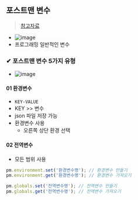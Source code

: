 ## 포스트맨 변수
> [참고자료](https://inpa.tistory.com/entry/POSTMAN-%F0%9F%92%BD-%ED%8F%AC%EC%8A%A4%ED%8A%B8%EB%A7%A8-%EB%B3%80%EC%88%98-%EC%82%AC%EC%9A%A9-%EB%B0%A9%EB%B2%95-%ED%99%98%EA%B2%BD-%EB%B3%80%EC%88%98-%EC%A0%84%EC%97%AD-%EB%B3%80%EC%88%98)
- ![image](https://github.com/hyunolike/info-docs/assets/61215550/a1571ab2-2433-4bd6-a4b7-d8fa7c1c4406)
- 프로그래밍 일반적인 변수
### ✔ 포스트맨 변수 5가지 유형
- ![image](https://github.com/hyunolike/info-docs/assets/61215550/3e68515f-96c1-4282-9ee3-37e90361a555)
#### 01 환경변수
- `KEY-VALUE`
- KEY >> 변수
- json 파일 저장 가능
- 환경변수 사용
  - 오른쪽 상단 환경 선택
#### 02 전역변수
- 모든 범위 사용


```js
pm.environment.set('환경변수명'); // 환경변수 만들기
pm.environment.get('환경변수명'); // 환경변수 가져오기

pm.globals.set('전역변수명'); // 전역변수 만들기
pm.globals.get('전역변수명'); // 전역변수 가져오기
```
